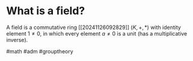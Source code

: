 # What is a field? 
A field is a commutative ring [[20241126092829]] $(K, +, *)$ with identity element $1\not = 0$, in which every element $a \not = 0$ is a unit (has a multiplicative inverse).

#math #adm #grouptheory